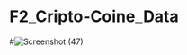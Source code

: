 # F2_Cripto-Coine_Data
#![Screenshot (47)](https://github.com/Shivam1456/F2_Cripto-Coine_Data/assets/127660326/8c4a6843-03ce-40a7-b638-d7c0b1af9869)
